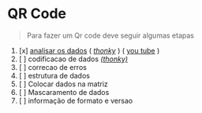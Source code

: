 # QR Code
> Para fazer um Qr code deve seguir algumas etapas
 1. [x] [analisar os  dados](etapas/analise_de_dados/etapa1.md) ( [_thonky_](https://www.thonky.com/qr-code-tutorial/data-analysis) ) ( [you tube](https://youtu.be/Is62i6aSFYk) )
 2. [ ] codificacao de dados [_(thonky)_](https://www.thonky.com/qr-code-tutorial/data-encoding)
 3. [ ] correcao de erros
 4. [ ] estrutura de dados
 5. [ ] Colocar dados na matriz
 6. [ ] Mascaramento de dados
 7. [ ] informação de formato e  versao

